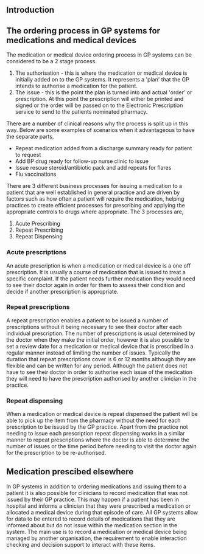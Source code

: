 ## Introduction ##

## The ordering process in GP systems for medications and medical devices 
The medication  or medical device ordering process in GP systems can be considered to be a 2 stage process.
1. The authorisation - this is where the medication or medical device is initially added on to the GP systems. It represents a 'plan' that the GP intends to authorise a medication for the patient.
2. The issue - this is the point the plan is turned into and actual 'order' or prescription. At this point the prescription will either be printed and signed or the order will be passed on to the Electronic Prescription service to send to the patients nominated pharmacy.

There are a number of clinical reasons why the process is split up in this way. Below are some examples of scenarios when it advantageous to have the separate parts,
* Repeat medication added from a discharge summary ready for patient to request 
* Add BP drug ready for follow-up nurse clinic to issue
* Issue rescue steroid/antibiotic pack and add repeats for flares 
* Flu vaccinations

There are 3 different business processes for issuing a medication to a patient that are well established in general practice and are driven by factors such as how often a patient will require the medication, helping practices to create efficient processes for prescribing and applying the appropriate controls to drugs where appropriate. The 3 processes are,
 1. Acute Prescribing
 2. Repeat Prescribing
 3. Repeat Dispensing
 
### Acute prescriptions ###
An acute prescription is when a medication or medical device is a one off prescription. It is usually a course of medication that is issued to treat a specific complaint. 
If the patient needs further medication they would need to see their doctor again in order for them to assess their condition and decide if another prescription is appropriate.

### Repeat prescriptions ###
A repeat prescription enables a patient to be issued a number of prescriptions without it being necessary to see their doctor after each individual prescription. The number of prescriptions is usual determined by the doctor when they make the initial order, however it is also possible to set a review date for a medication or medical device that is prescribed in a regular manner instead of limiting the number of issues. Typically the duration that repeat prescriptions cover is 6 or 12 months although they are flexible and can be written for any period. 
Although the patient does not have to see their doctor in order to authorise each issue of the medication they will need to have the prescription authorised by another clinician in the practice. 

### Repeat dispensing ###
When a medication or medical device is repeat dispensed the patient will be able to pick up the item from the pharmacy without the need for each prescription to be issued by the GP practice.
Apart from the practice not needing to issue each prescription repeat dispensing works in a similar manner to repeat prescriptions where the doctor is able to determine the number of issues or the time period before needing to visit the doctor again for the prescription to be re-authorised.


## Medication prescibed elsewhere ##
In GP systems in addition to ordering medications and issuing them to a patient it is also possible for clinicians to record medication that was not issued by their GP practice. This may happen if a patient has been in hospital and informs a clinician that they were prescribed a medication or allocated a medical device during that episode of care. All GP systems allow for data to be entered to record details of medications that they are informed about but do not issue within the medication section in the system.
The main use is to record a medication or medical device being managed by another organisation, the requirement to enable interaction checking and decision support to interact with these items.
